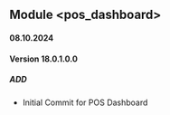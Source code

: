 ## Module <pos_dashboard>

#### 08.10.2024
#### Version 18.0.1.0.0
##### ADD
- Initial Commit for POS Dashboard
